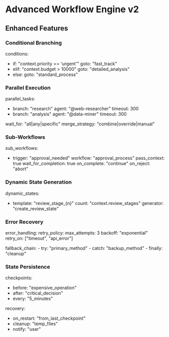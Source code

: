 # Advanced Workflow Engine v2

## Enhanced Features

### Conditional Branching
conditions:
  - if: "context.priority == 'urgent'"
    goto: "fast_track"
  - elif: "context.budget > 10000"
    goto: "detailed_analysis"
  - else:
    goto: "standard_process"

### Parallel Execution
parallel_tasks:
  - branch: "research"
    agent: "@web-researcher"
    timeout: 300
  - branch: "analysis"
    agent: "@data-miner"
    timeout: 300

wait_for: "all|any|specific"
merge_strategy: "combine|override|manual"

### Sub-Workflows
sub_workflows:
  - trigger: "approval_needed"
    workflow: "approval_process"
    pass_context: true
    wait_for_completion: true
    on_complete: "continue"
    on_reject: "abort"

### Dynamic State Generation
dynamic_states:
  - template: "review_stage_{n}"
    count: "context.review_stages"
    generator: "create_review_state"

### Error Recovery
error_handling:
  retry_policy:
    max_attempts: 3
    backoff: "exponential"
    retry_on: ["timeout", "api_error"]

  fallback_chain:
    - try: "primary_method"
    - catch: "backup_method"
    - finally: "cleanup"

### State Persistence
checkpoints:
  - before: "expensive_operation"
  - after: "critical_decision"
  - every: "5_minutes"

recovery:
  - on_restart: "from_last_checkpoint"
  - cleanup: "temp_files"
  - notify: "user"
